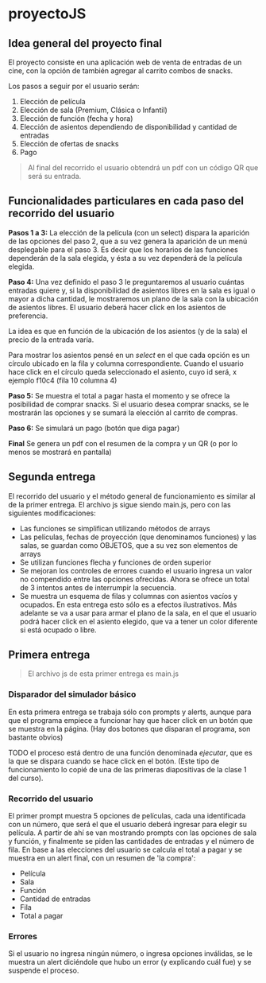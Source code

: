 # proyectoJS
## Idea general del proyecto final
El proyecto consiste en una aplicación web de venta de entradas de un cine, con la opción de también agregar al carrito combos de snacks.

Los pasos a seguir por el usuario serán:
1. Elección de película
1. Elección de sala (Premium, Clásica o Infantil)
1. Elección de función (fecha y hora)
1. Elección de asientos dependiendo de disponibilidad y cantidad de entradas
1. Elección de ofertas de snacks
1. Pago
> Al final del recorrido el usuario obtendrá un pdf con un código QR que será su entrada.
## Funcionalidades particulares en cada paso del recorrido del usuario
**Pasos 1 a 3:** La elección de la película (con un select) dispara la aparición de las opciones del paso 2, que a su vez genera la aparición de un menú desplegable para el paso 3. Es decir que los horarios de las funciones dependerán de la sala elegida, y ésta a su vez dependerá de la película elegida. 

**Paso 4:** Una vez definido el paso 3 le preguntaremos al usuario cuántas entradas quiere y, si la disponibilidad de asientos libres en la sala es igual o mayor a dicha cantidad, le mostraremos un plano de la sala con la ubicación de asientos libres. El usuario deberá hacer click en los asientos de preferencia.

La idea es que en función de la ubicación de los asientos (y de la sala) el precio de la entrada varía.

Para mostrar los asientos pensé en un *select* en el que cada opción es un círculo ubicado en la fila y columna correspondiente. Cuando el usuario hace click en el círculo queda seleccionado el asiento, cuyo id será, x ejemplo f10c4 (fila 10 columna 4)

**Paso 5:** Se muestra el total a pagar hasta el momento y se ofrece la posibilidad de comprar snacks. Si el usuario desea comprar snacks, se le mostrarán las opciones y se sumará la elección al carrito de compras.

**Paso 6:** Se simulará un pago (botón que diga pagar)

**Final** Se genera un pdf con el resumen de la compra y un QR (o por lo menos se mostrará en pantalla)

## Segunda entrega
El recorrido del usuario y el método general de funcionamiento es similar al de la primer entrega. El archivo js sigue siendo main.js, pero con las siguientes modificaciones:
- Las funciones se simplifican utilizando métodos de arrays
- Las películas, fechas de proyección (que denominamos funciones) y las salas, se guardan como OBJETOS, que a su vez son elementos de arrays
- Se utilizan funciones flecha y funciones de orden superior
- Se mejoran los controles de errores cuando el usuario ingresa un valor no compendido entre las opciones ofrecidas. Ahora se ofrece un total de 3 intentos antes de interrumpir la secuencia.
- Se muestra un esquema de filas y columnas con asientos vacíos y ocupados. En esta entrega esto sólo es a efectos ilustrativos. Más adelante se va a usar para armar el plano de la sala, en el que el usuario podrá hacer click en el asiento elegido, que va a tener un color diferente si está ocupado o libre.
## Primera entrega
> El archivo js de esta primer entrega es main.js
### Disparador del simulador básico
En esta primera entrega se trabaja sólo con prompts y alerts, aunque para que el programa empiece a funcionar hay que hacer click en un botón que se muestra en la página. (Hay dos botones que disparan el programa, son bastante obvios)

TODO el proceso está dentro de una función denominada *ejecutar*, que es la que se dispara cuando se hace click en el botón. (Este tipo de funcionamiento lo copié de una de las primeras diapositivas de la clase 1 del curso).
### Recorrido del usuario
El primer prompt muestra 5 opciones de películas, cada una identificada con un número, que será el que el usuario deberá ingresar para elegir su película.
A partir de ahí se van mostrando prompts con las opciones de sala y función, y finalmente se piden las cantidades de entradas y el número de fila.
En base a las elecciones del usuario se calcula el total a pagar y se muestra en un alert final, con un resumen de 'la compra':
- Película
- Sala
- Función
- Cantidad de entradas
- Fila
- Total a pagar
### Errores
Si el usuario no ingresa ningún número, o ingresa opciones inválidas, se le muestra un alert diciéndole que hubo un error (y explicando cuál fue) y se suspende el proceso.

